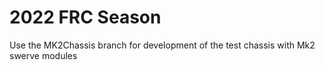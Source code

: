 # 2022 FRC Season
Use the MK2Chassis branch for development of the test chassis with Mk2 swerve modules
